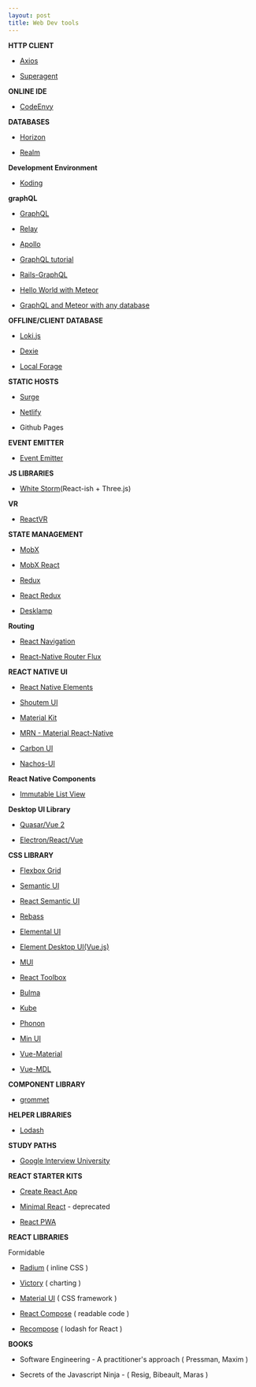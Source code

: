 ```yaml
---
layout: post
title: Web Dev tools
---
```


**HTTP CLIENT**

 - [Axios](https://github.com/mzabriskie/axios)

 - [Superagent](https://github.com/visionmedia/superagent)

**ONLINE IDE**

 - [CodeEnvy](https://codenvy.com/)

**DATABASES**

 - [Horizon](https://horizon.io/)

 - [Realm](https://realm.io)
 

**Development Environment**

- [Koding](https://www.koding.com)


**graphQL**

 - [GraphQL](http://graphql.org/)

 - [Relay](https://facebook.github.io/relay/)

 - [Apollo](http://www.apollodata.com/)

 - [GraphQL tutorial](https://learngraphql.com/basics/introduction)

 - [Rails-GraphQL](https://github.com/rmosolgo/graphql-ruby)

 - [Hello World with Meteor](https://blog.meteor.com/create-a-simple-hello-world-app-with-meteor-and-apollo-64bab66a456f#.2gn5mtxja)

 - [GraphQL and Meteor with any database](https://blog.meteor.com/use-graphql-to-load-from-any-database-in-your-meteor-app-ab458925da78#.ifpjpuc3s)


**OFFLINE/CLIENT DATABASE**

 - [Loki.js](http://lokijs.org)

 - [Dexie](http://dexie.org/)

 - [Local Forage](https://github.com/localForage/localForage)


**STATIC HOSTS**

 - [Surge](https://surge.sh/)

 - [Netlify](https://www.netlify.com/)

 - Github Pages


**EVENT EMITTER**

 - [Event Emitter](https://github.com/Zlobin/es-event-emitter)


**JS LIBRARIES**

 - [White Storm](https://whsjs.io/#/)(React-ish + Three.js)


**VR**

-  [ReactVR](https://developer.oculus.com/blog/introducing-the-react-vr-pre-release/)


**STATE MANAGEMENT**

 - [MobX](https://github.com/mobxjs/mobx)

 - [MobX React](https://github.com/mobxjs/mobx-react)

 - [Redux](https://github.com/reactjs/redux)

 - [React Redux](https://github.com/reactjs/react-redux)

 - [Desklamp](https://github.com/desklamp-js/desklamp)


**Routing**

- [React Navigation](https://reactnavigation.org/)

- [React-Native Router Flux](https://github.com/aksonov/react-native-router-flux)


**REACT NATIVE UI**

- [React Native Elements](https://github.com/react-native-community/react-native-elements)

- [Shoutem UI](https://github.com/shoutem/ui)

- [Material Kit](https://github.com/xinthink/react-native-material-kit)

- [MRN - Material React-Native](http://mrn.js.org/)

- [Carbon UI](https://carbon-ui.com/)

- [Nachos-UI](https://avocode.com/nachos-ui/#get-started)


**React Native Components**

- [Immutable List View](https://github.com/cooperka/react-native-immutable-list-view)



**Desktop UI Library**

- [Quasar/Vue 2](http://quasar-framework.org/)

- [Electron/React/Vue](http://electron.atom.io/)

**CSS LIBRARY**

- [Flexbox Grid](http://flexboxgrid.com/)

- [Semantic UI](http://semantic-ui.com/)

- [React Semantic UI](http://react.semantic-ui.com/introduction)

- [Rebass](http://jxnblk.com/rebass/)

- [Elemental UI](http://elemental-ui.com/home)

- [Element Desktop UI(Vue.js)](element.eleme.io)

- [MUI](https://www.muicss.com/)

- [React Toolbox](http://react-toolbox.com/)

- [Bulma](http://bulma.io)

- [Kube](https://imperavi.com/kube/)

- [Phonon](http://phonon.quarkdev.com/)

- [Min UI](http://mint-ui.github.io/#!/en)

- [Vue-Material](https://vuematerial.github.io/#/)

- [Vue-MDL](http://posva.net/vue-mdl/#!/installation)


**COMPONENT LIBRARY**

- [grommet](https://grommet.github.io/)


**HELPER LIBRARIES**

- [Lodash](https://lodash.com/)


**STUDY PATHS**

 - [Google Interview University](https://github.com/jwasham/google-interview-university)

**REACT STARTER KITS**

 - [Create React App](https://github.com/facebookincubator/create-react-app)

 - [Minimal React](https://github.com/balupton/minimal-react) - deprecated

 - [React PWA](https://github.com/jeffposnick/create-react-pwa)  


**REACT LIBRARIES**

Formidable
 - [Radium](https://formidable.com/open-source/radium/) ( inline CSS )

 - [Victory](https://formidable.com/open-source/victory/) ( charting )

 - [Material UI](http://www.material-ui.com/#/) ( CSS framework )

 - [React Compose](http://reactcompose.com/) ( readable code )

 - [Recompose](https://github.com/acdlite/recompose) ( lodash for React )


**BOOKS**

 - Software Engineering - A practitioner's approach ( Pressman, Maxim )

 - Secrets of the Javascript Ninja - ( Resig, Bibeault, Maras )

